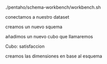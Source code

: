 
./pentaho/schema-workbench/workbench.sh

conectamos a nuestro dataset


creamos un nuevo squema

añadimos un nuevo cubo que llamaremos

Cubo: satisfaccion

creamos las dimensiones en base al esquema 
